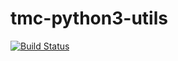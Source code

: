 # tmc-python3-utils

[![Build Status](https://travis-ci.org/rage/tmc-python3-utils.svg?branch=master)](https://travis-ci.org/rage/tmc-python3-utils)

